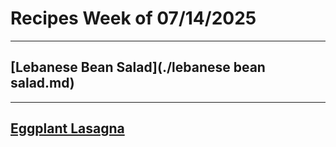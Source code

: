 # Recipes Week of 07/14/2025

---

## [Lebanese Bean Salad](./lebanese bean salad.md)

---

## [Eggplant Lasagna](https://www.wellplated.com/wprm_print/eggplant-lasagna-2)
